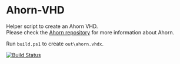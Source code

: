 # Ahorn-VHD
Helper script to create an Ahorn VHD.  
Please check the [Ahorn repository](https://github.com/CelestialCartographers/Ahorn/) for more information about Ahorn.

Run `build.ps1` to create `out\ahorn.vhdx`.

[![Build Status](https://dev.azure.com/0x0ade/Ahorn-VHD/_apis/build/status/0x0ade.Ahorn-VHD?branchName=main)](https://dev.azure.com/0x0ade/Ahorn-VHD/_build/latest?definitionId=2&branchName=main)
